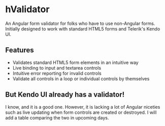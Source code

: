 hValidator
============

An Angular form validator for folks who have to use non-Angular forms. Initially designed to work with standard HTML5 forms and Telerik's Kendo UI.

<h2>Features</h2>

<ul>
    <li>Validates standard HTML5 form elements in an intuitive way</li>
    <li>Live binding to input and textarea controls</li>
    <li>Intuitive error reporting for invalid controls</li>
    <li>Validate all controls in a loop or individual controls by themselves</li>    
</ul>

<h2>But Kendo UI already has a validator!</h2>

I know, and it is a good one. However, it is lacking a lot of Angular niceties such as live updating when form controls are created or destroyed. I will add a table comparing the two in upcoming days.
